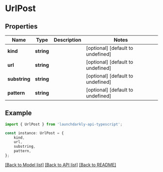# UrlPost


## Properties

Name | Type | Description | Notes
------------ | ------------- | ------------- | -------------
**kind** | **string** |  | [optional] [default to undefined]
**url** | **string** |  | [optional] [default to undefined]
**substring** | **string** |  | [optional] [default to undefined]
**pattern** | **string** |  | [optional] [default to undefined]

## Example

```typescript
import { UrlPost } from 'launchdarkly-api-typescript';

const instance: UrlPost = {
    kind,
    url,
    substring,
    pattern,
};
```

[[Back to Model list]](../README.md#documentation-for-models) [[Back to API list]](../README.md#documentation-for-api-endpoints) [[Back to README]](../README.md)
